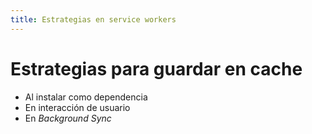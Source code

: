 ```yaml
---
title: Estrategias en service workers
---
```

# Estrategias para guardar en cache

- Al instalar como dependencia
- En interacción de usuario
- En _Background Sync_
